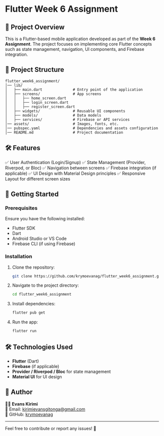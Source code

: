 # Flutter Week 6 Assignment

## 📌 Project Overview
This is a Flutter-based mobile application developed as part of the **Week 6 Assignment**. The project focuses on implementing core Flutter concepts such as state management, navigation, UI components, and Firebase integration.

## 📂 Project Structure
```
flutter_week6_assignment/
│── lib/
│   ├── main.dart              # Entry point of the application
│   ├── screens/               # App screens
│   │   ├── home_screen.dart
│   │   ├── login_screen.dart
│   │   ├── register_screen.dart
│   ├── widgets/               # Reusable UI components
│   ├── models/                # Data models
│   ├── services/              # Firebase or API services
│── assets/                    # Images, fonts, etc.
│── pubspec.yaml               # Dependencies and assets configuration
│── README.md                  # Project documentation
```

## 🛠️ Features
✅ User Authentication (Login/Signup)
✅ State Management (Provider, Riverpod, or Bloc)
✅ Navigation between screens
✅ Firebase integration (if applicable)
✅ UI Design with Material Design principles
✅ Responsive Layout for different screen sizes

## 🚀 Getting Started

### Prerequisites
Ensure you have the following installed:
- Flutter SDK
- Dart
- Android Studio or VS Code
- Firebase CLI (if using Firebase)

### Installation
1. Clone the repository:
   ```sh
   git clone https://github.com/krymoevanag/flutter_week6_assignment.git
   ```
2. Navigate to the project directory:
   ```sh
   cd flutter_week6_assignment
   ```
3. Install dependencies:
   ```sh
   flutter pub get
   ```
4. Run the app:
   ```sh
   flutter run
   ```

## 🛠️ Technologies Used
- **Flutter** (Dart)
- **Firebase** (if applicable)
- **Provider / Riverpod / Bloc** for state management
- **Material UI** for UI design

## 📌 Author
👨‍💻 **Evans Kirimi**  
📧 Email: [kirimievansgitonga@gmail.com](mailto:kirimievansgitonga@gmail.com)  
🔗 GitHub: [krymoevanag](https://github.com/krymoevanag)

---
Feel free to contribute or report any issues! 🚀

